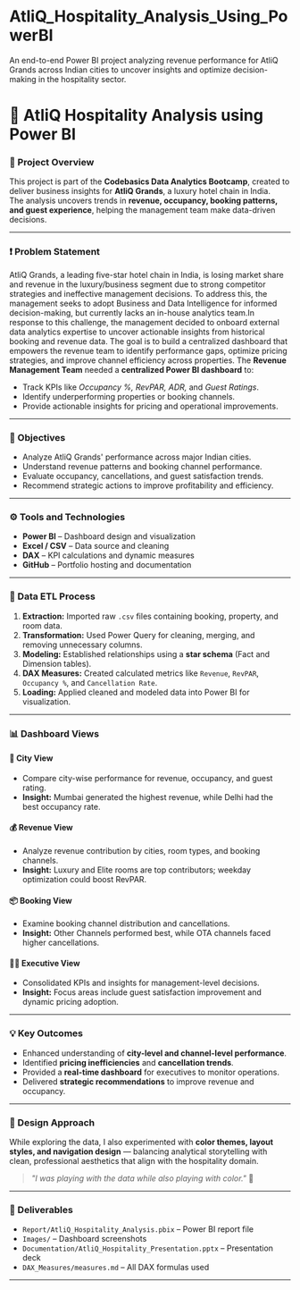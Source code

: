 # AtliQ_Hospitality_Analysis_Using_PowerBI
An end-to-end Power BI project analyzing revenue performance for AtliQ Grands across Indian cities to uncover insights and optimize decision-making in the hospitality sector.
# 🏨 AtliQ Hospitality Analysis using Power BI

### 📘 Project Overview
This project is part of the **Codebasics Data Analytics Bootcamp**, created to deliver business insights for **AtliQ Grands**, a luxury hotel chain in India.  
The analysis uncovers trends in **revenue, occupancy, booking patterns, and guest experience**, helping the management team make data-driven decisions.

---

### ❗ Problem Statement
AtliQ Grands, a leading five-star hotel chain in India, is losing market share and revenue in the luxury/business segment due to strong competitor strategies and ineffective management decisions. To address this, the management seeks to adopt Business and Data Intelligence for informed decision-making, but currently lacks an in-house analytics team.In response to this challenge, the management decided to onboard external data analytics expertise to uncover actionable insights from historical booking and revenue data. The goal is to build a centralized dashboard that empowers the revenue team to identify performance gaps, optimize pricing strategies, and improve channel efficiency across properties. The **Revenue Management Team** needed a **centralized Power BI dashboard** to:
- Track KPIs like *Occupancy %, RevPAR, ADR,* and *Guest Ratings*.  
- Identify underperforming properties or booking channels.  
- Provide actionable insights for pricing and operational improvements.

---

### 🎯 Objectives
- Analyze AtliQ Grands' performance across major Indian cities.  
- Understand revenue patterns and booking channel performance.  
- Evaluate occupancy, cancellations, and guest satisfaction trends.  
- Recommend strategic actions to improve profitability and efficiency.

---

### ⚙️ Tools and Technologies
- **Power BI** – Dashboard design and visualization  
- **Excel / CSV** – Data source and cleaning  
- **DAX** – KPI calculations and dynamic measures  
- **GitHub** – Portfolio hosting and documentation  

---

### 🧱 Data ETL Process
1. **Extraction:** Imported raw `.csv` files containing booking, property, and room data.  
2. **Transformation:** Used Power Query for cleaning, merging, and removing unnecessary columns.  
3. **Modeling:** Established relationships using a **star schema** (Fact and Dimension tables).  
4. **DAX Measures:** Created calculated metrics like `Revenue`, `RevPAR`, `Occupancy %`, and `Cancellation Rate`.  
5. **Loading:** Applied cleaned and modeled data into Power BI for visualization.  

---

### 📊 Dashboard Views

#### 🌆 **City View**
- Compare city-wise performance for revenue, occupancy, and guest rating.  
- **Insight:** Mumbai generated the highest revenue, while Delhi had the best occupancy rate.

#### 💰 **Revenue View**
- Analyze revenue contribution by cities, room types, and booking channels.  
- **Insight:** Luxury and Elite rooms are top contributors; weekday optimization could boost RevPAR.

#### 📦 **Booking View**
- Examine booking channel distribution and cancellations.  
- **Insight:** Other Channels performed best, while OTA channels faced higher cancellations.

#### 🧑‍💼 **Executive View**
- Consolidated KPIs and insights for management-level decisions.  
- **Insight:** Focus areas include guest satisfaction improvement and dynamic pricing adoption.

---

### 💡 Key Outcomes
- Enhanced understanding of **city-level and channel-level performance**.  
- Identified **pricing inefficiencies** and **cancellation trends**.  
- Provided a **real-time dashboard** for executives to monitor operations.  
- Delivered **strategic recommendations** to improve revenue and occupancy.

---

### 🎨 Design Approach
While exploring the data, I also experimented with **color themes, layout styles, and navigation design** — balancing analytical storytelling with clean, professional aesthetics that align with the hospitality domain.  
> *"I was playing with the data while also playing with color."* 🎨

---

### 📎 Deliverables
- `Report/AtliQ_Hospitality_Analysis.pbix` – Power BI report file  
- `Images/` – Dashboard screenshots  
- `Documentation/AtliQ_Hospitality_Presentation.pptx` – Presentation deck  
- `DAX_Measures/measures.md` – All DAX formulas used  

---
